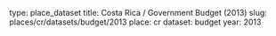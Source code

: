 type: place_dataset
title: Costa Rica / Government Budget (2013)
slug: places/cr/datasets/budget/2013
place: cr
dataset: budget
year: 2013
